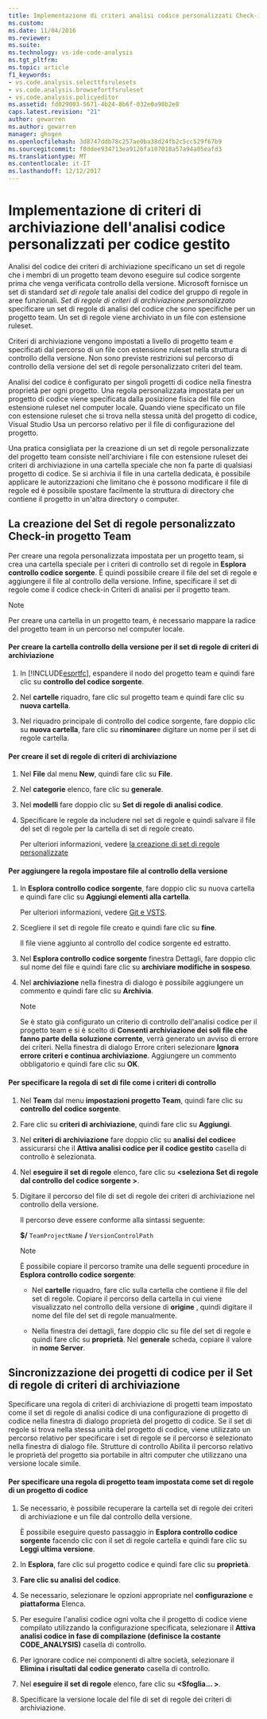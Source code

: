 ```yaml
---
title: Implementazione di criteri analisi codice personalizzati Check-in per codice gestito | Documenti Microsoft
ms.custom: 
ms.date: 11/04/2016
ms.reviewer: 
ms.suite: 
ms.technology: vs-ide-code-analysis
ms.tgt_pltfrm: 
ms.topic: article
f1_keywords:
- vs.code.analysis.selecttfsrulesets
- vs.code.analysis.browsefortfsruleset
- vs.code.analysis.policyeditor
ms.assetid: fd029003-5671-4b24-8b6f-032e0a98b2e8
caps.latest.revision: "21"
author: gewarren
ms.author: gewarren
manager: ghogen
ms.openlocfilehash: 3d8747ddb78c257ae0ba38d24fb2c5cc529f67b9
ms.sourcegitcommit: f0ddee934713ea9126fa107018a57a94a05eafd3
ms.translationtype: MT
ms.contentlocale: it-IT
ms.lasthandoff: 12/12/2017
---
```

# <a name="implementing-custom-code-analysis-check-in-policies-for-managed-code"></a>Implementazione di criteri di archiviazione dell'analisi codice personalizzati per codice gestito
Analisi del codice dei criteri di archiviazione specificano un set di regole che i membri di un progetto team devono eseguire sul codice sorgente prima che venga verificata controllo della versione. Microsoft fornisce un set di standard *set di regole* tale analisi del codice del gruppo di regole in aree funzionali. *Set di regole di criteri di archiviazione personalizzato* specificare un set di regole di analisi del codice che sono specifiche per un progetto team. Un set di regole viene archiviato in un file con estensione ruleset.  
  
 Criteri di archiviazione vengono impostati a livello di progetto team e specificati dal percorso di un file con estensione ruleset nella struttura di controllo della versione. Non sono previste restrizioni sul percorso di controllo della versione del set di regole personalizzato criteri del team.  
  
 Analisi del codice è configurato per singoli progetti di codice nella finestra proprietà per ogni progetto. Una regola personalizzata impostata per un progetto di codice viene specificata dalla posizione fisica del file con estensione ruleset nel computer locale. Quando viene specificato un file con estensione ruleset che si trova nella stessa unità del progetto di codice, Visual Studio Usa un percorso relativo per il file di configurazione del progetto.  
  
 Una pratica consigliata per la creazione di un set di regole personalizzate del progetto team consiste nell'archiviare i file con estensione ruleset dei criteri di archiviazione in una cartella speciale che non fa parte di qualsiasi progetto di codice. Se si archivia il file in una cartella dedicata, è possibile applicare le autorizzazioni che limitano che è possono modificare il file di regole ed è possibile spostare facilmente la struttura di directory che contiene il progetto in un'altra directory o computer.  
  
## <a name="creating-the-team-project-custom-check-in-rule-set"></a>La creazione del Set di regole personalizzato Check-in progetto Team  
 Per creare una regola personalizzata impostata per un progetto team, si crea una cartella speciale per i criteri di controllo set di regole in **Esplora controllo codice sorgente**. È quindi possibile creare il file del set di regole e aggiungere il file al controllo della versione. Infine, specificare il set di regole come il codice check-in Criteri di analisi per il progetto team.  
  
> [!NOTE]
>  Per creare una cartella in un progetto team, è necessario mappare la radice del progetto team in un percorso nel computer locale.  
  
#### <a name="to-create-the-version-control-folder-for-the-check-in-policy-rule-set"></a>Per creare la cartella controllo della versione per il set di regole di criteri di archiviazione  
  
1.  In [!INCLUDE[esprtfc](../code-quality/includes/esprtfc_md.md)], espandere il nodo del progetto team e quindi fare clic su **controllo del codice sorgente**.  
  
2.  Nel **cartelle** riquadro, fare clic sul progetto team e quindi fare clic su **nuova cartella**.  
  
3.  Nel riquadro principale di controllo del codice sorgente, fare doppio clic su **nuova cartella**, fare clic su **rinominare**e digitare un nome per il set di regole cartella.  
  
#### <a name="to-create-the-check-in-policy-rule-set"></a>Per creare il set di regole di criteri di archiviazione  
  
1.  Nel **File** dal menu **New**, quindi fare clic su **File**.  
  
2.  Nel **categorie** elenco, fare clic su **generale**.  
  
3.  Nel **modelli** fare doppio clic su **Set di regole di analisi codice**.  
  
4.  Specificare le regole da includere nel set di regole e quindi salvare il file del set di regole per la cartella di set di regole creato.  
  
     Per ulteriori informazioni, vedere [la creazione di set di regole personalizzate](../code-quality/creating-custom-code-analysis-rule-sets.md)  
  
#### <a name="to-add-the-rule-set-file-to-version-control"></a>Per aggiungere la regola impostare file al controllo della versione  
  
1.  In **Esplora controllo codice sorgente**, fare doppio clic su nuova cartella e quindi fare clic su **Aggiungi elementi alla cartella**.  
  
     Per ulteriori informazioni, vedere [Git e VSTS](/vsts/git/overview).  
  
2.  Scegliere il set di regole file creato e quindi fare clic su **fine**.  
  
     Il file viene aggiunto al controllo del codice sorgente ed estratto.  
  
3.  Nel **Esplora controllo codice sorgente** finestra Dettagli, fare doppio clic sul nome del file e quindi fare clic su **archiviare modifiche in sospeso**.  
  
4.  Nel **archiviazione** nella finestra di dialogo è possibile aggiungere un commento e quindi fare clic su **Archivia**.  
  
    > [!NOTE]
    >  Se è stato già configurato un criterio di controllo dell'analisi codice per il progetto team e si è scelto di **Consenti archiviazione dei soli file che fanno parte della soluzione corrente**, verrà generato un avviso di errore dei criteri. Nella finestra di dialogo Errore criteri selezionare **Ignora errore criteri e continua archiviazione**. Aggiungere un commento obbligatorio e quindi fare clic su **OK**.  
  
#### <a name="to-specify-the-rule-set-file-as-the-check-in-policy"></a>Per specificare la regola di set di file come i criteri di controllo  
  
1.  Nel **Team** dal menu **impostazioni progetto Team**, quindi fare clic su **controllo del codice sorgente**.  
  
2.  Fare clic su **criteri di archiviazione**, quindi fare clic su **Aggiungi**.  
  
3.  Nel **criteri di archiviazione** fare doppio clic su **analisi del codice**e assicurarsi che il **Attiva analisi codice per il codice gestito** casella di controllo è selezionata.  
  
4.  Nel **eseguire il set di regole** elenco, fare clic su  **\<seleziona Set di regole dal controllo del codice sorgente >**.  
  
5.  Digitare il percorso del file di set di regole dei criteri di archiviazione nel controllo della versione.  
  
     Il percorso deve essere conforme alla sintassi seguente:  
  
     **$/** `TeamProjectName` **/** `VersionControlPath`  
  
    > [!NOTE]
    >  È possibile copiare il percorso tramite una delle seguenti procedure in **Esplora controllo codice sorgente**:  
  
    -   Nel **cartelle** riquadro, fare clic sulla cartella che contiene il file del set di regole. Copiare il percorso della cartella in cui viene visualizzato nel controllo della versione di **origine** , quindi digitare il nome del file del set di regole manualmente.  
  
    -   Nella finestra dei dettagli, fare doppio clic su file del set di regole e quindi fare clic su **proprietà**. Nel **generale** scheda, copiare il valore in **nome Server**.  
  
## <a name="synchronizing-code-projects-to-the-check-in-policy-rule-set"></a>Sincronizzazione dei progetti di codice per il Set di regole di criteri di archiviazione  
 Specificare una regola di criteri di archiviazione di progetti team impostato come il set di regole di analisi codice di una configurazione di progetto di codice nella finestra di dialogo proprietà del progetto di codice. Se il set di regole si trova nella stessa unità del progetto di codice, viene utilizzato un percorso relativo per specificare i set di regole se il percorso è selezionato nella finestra di dialogo file. Strutture di controllo Abilita il percorso relativo le proprietà del progetto sia portabile in altri computer che utilizzano una versione locale simile.  
  
#### <a name="to-specify-a-team-project-rule-set-as-the-rule-set-of-a-code-project"></a>Per specificare una regola di progetto team impostata come set di regole di un progetto di codice  
  
1.  Se necessario, è possibile recuperare la cartella set di regole dei criteri di archiviazione e un file dal controllo della versione.  
  
     È possibile eseguire questo passaggio in **Esplora controllo codice sorgente** facendo clic con il set di regole cartella e quindi fare clic su **Leggi ultima versione**.  
  
2.  In **Esplora**, fare clic sul progetto codice e quindi fare clic su **proprietà**.  
  
3.  **Fare clic su analisi del codice**.  
  
4.  Se necessario, selezionare le opzioni appropriate nel **configurazione** e **piattaforma** Elenca.  
  
5.  Per eseguire l'analisi codice ogni volta che il progetto di codice viene compilato utilizzando la configurazione specificata, selezionare il **Attiva analisi codice in fase di compilazione (definisce la costante CODE_ANALYSIS)** casella di controllo.  
  
6.  Per ignorare codice nei componenti di altre società, selezionare il **Elimina i risultati dal codice generato** casella di controllo.  
  
7.  Nel **eseguire il set di regole** elenco, fare clic su  **\<Sfoglia... >**.  
  
8.  Specificare la versione locale del file di set di regole dei criteri di archiviazione.